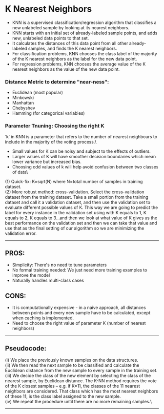 # K Nearest Neighbors
  * KNN is a supervised classification/regression algorithm that classifies a new unlabeled sample by looking at its nearest neighbors.
  * KNN starts with an initial set of already-labeled sample points, and adds new, unlabeled data points to that set. 
  * It calculates the distances of this data point from all other already-labeled samples, and finds the K nearest neighbors.
  * For classification problems, KNN chooses the class label of the majority of the K nearest neighbors as the label for the new data point.
  * For regression problems, KNN chooses the average value of the K nearest neighbors as the value of the new data point.
  
### Distance Metric to determine "near-ness":
  * Euclidean  (most popular)
  * Minkowski
  * Manhattan
  * Chebyshev
  * Hamming    (for categorical variables)
  
### Parameter Tnuning: Choosing the right K
‘k’ in KNN is a parameter that refers to the number of nearest neighbours to include in the majority of the voting process.\
  * Small values for K can be noisy and subject to the effects of outliers.
  * Larger values of K will have smoother decision boundaries which mean lower variance but increased bias.
  * Choosing odd values of k will help avoid confusion between two classes of data\

(1) Quick-fix: K=sqrt(N) where N=total number of samples in training dataset.\
(2) More robust method: cross-validation. Select the cross-validation dataset from the training dataset. Take a small portion from the training dataset and call it a validation dataset, and then use the validation set to evaluate different possible values of K. This way we are going to predict the label for every instance in the validation set using with K equals to 1, K equals to 2, K equals to 3...and then we look at what value of K gives us the best performance on the validation set and then we can take that value and use that as the final setting of our algorithm so we are minimizing the validation error.
  
 <hr>
 
 ## PROS:
   * Simplicity: There's no need to tune parameters 
   * No formal training needed: We just need more training examples to improve the model
   * Naturally handles multi-class cases
   
 ## CONS:
   * It is computationally expensive - in a naive approach, all distances between points and every new sample have to be calculated, except when caching is implemented.
   * Need to choose the right value of parameter K (number of nearest neighbors)
   
<hr>

## Pseudocode:
(i) We place the previously known samples on the data structures.\
(ii) We then read the next sample to be classified and calculate the Euclidean distance from the new sample to every sample in the training set. \
(iii) We decide the class of the new element by selecting the class of the nearest sample, by Euclidean distance. The K-NN method requires the vote of the K closest samples – e.g. if K=11, the classes of the 11 nearest neighbors are considered. That class which has the most nearest neighbors of these 11, is the class label assigned to the new sample.\
(iv) We repeat the procedure until there are no more remaining samples.\

<hr>

